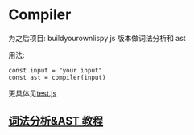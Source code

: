 # Compiler

为之后项目: buildyourownlispy js 版本做词法分析和 ast

用法:

    const input = "your input"
    const ast = compiler(input)

更具体见[test.js](test.js)

## [词法分析&AST 教程](./tech/README.md)
